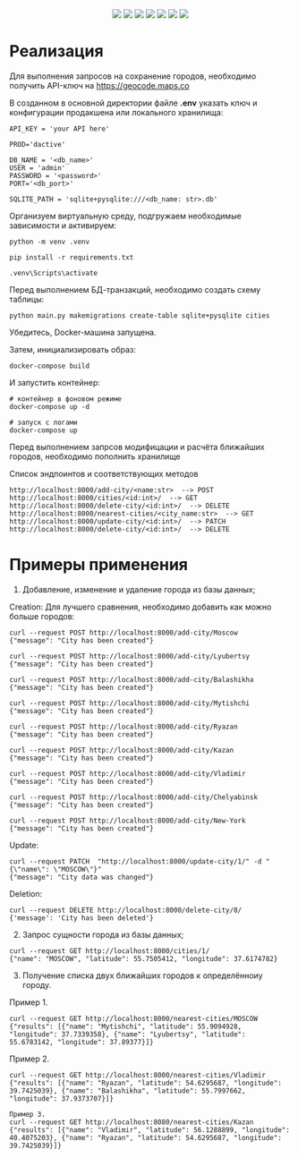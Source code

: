 
<div align="center">
<img src="https://img.shields.io/badge/Python-FFD43B?style=for-the-badge&logo=python&logoColor=blue" />
<img src="https://img.shields.io/badge/aiohttp-9999FF.svg?style=for-the-badge&logo=aiohttp&logoColor=white" />
<img src="https://img.shields.io/badge/SQLAlchemy-9999FF.svg?style=for-the-badge&logo=SQLAlchemy&logoColor=white" />
<img src="https://img.shields.io/badge/Pydantic-9999FF.svg?style=for-the-badge&logo=Pydantic&logoColor=white" />
<img src="https://img.shields.io/badge/Docker-9999FF.svg?style=for-the-badge&logo=Docker&logoColor=white" />
<img src="https://img.shields.io/badge/VS%20Code%20Insiders-35b393.svg?style=for-the-badge&logo=visual-studio-code&logoColor=white" />
<img src="https://img.shields.io/badge/sqlite-%2307405e.svg?style=for-the-badge&logo=sqlite&logoColor=white" />
</div>

# Реализация
Для выполнения запрoсов на сохранение
городов, необходимо получить API-ключ на https://geocode.maps.co

В созданном в основной директории
файле **.env** указать ключ и
конфигурации продакшена или локального
хранилища:
```
API_KEY = 'your API here'

PROD='dactive'

DB_NAME = '<db_name>'
USER = 'admin'
PASSWORD = '<password>'
PORT='<db_port>'

SQLITE_PATH = 'sqlite+pysqlite:///<db_name: str>.db'
```

Организуем виртуальную среду, подгружаем необходимые
зависимости и активируем:
```
python -m venv .venv

pip install -r requirements.txt

.venv\Scripts\activate
```

Перед выполнением БД-транзакций, необходимо
создать схему таблицы:

```
python main.py makemigrations create-table sqlite+pysqlite cities
```

Убедитесь, Docker-машина запущена.

Затем, инициализировать образ:

```
docker-compose build
```

И запустить контейнер:

```
# контейнер в фоновом режиме
docker-compose up -d

# запуск с логами
docker-compose up
```

Перед выполнением запрсов модифицации
и расчёта ближайших городов, необходимо
пополнить хранилище

Список эндпоинтов и соответствующих методов

```
http://localhost:8000/add-city/<name:str>  --> POST
http://localhost:8000/cities/<id:int>/  --> GET
http://localhost:8000/delete-city/<id:int>/  --> DELETE
http://localhost:8000/nearest-cities/<city_name:str>  --> GET
http://localhost:8000/update-city/<id:int>/  --> PATCH
http://localhost:8000/delete-city/<id:int>/  --> DELETE

```

# Примеры применения

1) Добавление, изменение и удаление города из базы данных;

Creation:
Для лучшего сравнения, необходимо добавить как можно
больше городов:
```
curl --request POST http://localhost:8000/add-city/Moscow
{"message": "City has been created"}

curl --request POST http://localhost:8000/add-city/Lyubertsy
{"message": "City has been created"}

curl --request POST http://localhost:8000/add-city/Balashikha
{"message": "City has been created"}

curl --request POST http://localhost:8000/add-city/Mytishchi
{"message": "City has been created"}

curl --request POST http://localhost:8000/add-city/Ryazan
{"message": "City has been created"}

curl --request POST http://localhost:8000/add-city/Kazan
{"message": "City has been created"}

curl --request POST http://localhost:8000/add-city/Vladimir
{"message": "City has been created"}

curl --request POST http://localhost:8000/add-city/Chelyabinsk
{"message": "City has been created"}

curl --request POST http://localhost:8000/add-city/New-York
{"message": "City has been created"}
```

Update:
```
curl --request PATCH  "http://localhost:8000/update-city/1/" -d "{\"name\": \"MOSCOW\"}"
{"message": "City data was changed"}
```

Deletion:
```
curl --request DELETE http://localhost:8000/delete-city/8/
{'message': 'City has been deleted'}
```

2) Запрос сущности города из базы данных;
```
curl --request GET http://localhost:8000/cities/1/
{"name": "MOSCOW", "latitude": 55.7505412, "longitude": 37.6174782}
```

3) Получение списка двух ближайших городов к определённоиу городу.

Пример 1.
```
curl --request GET http://localhost:8000/nearest-cities/MOSCOW
{"results": [{"name": "Mytishchi", "latitude": 55.9094928, "longitude": 37.7339358}, {"name": "Lyubertsy", "latitude": 55.6783142, "longitude": 37.89377}]}
```

Пример 2.
```
curl --request GET http://localhost:8000/nearest-cities/Vladimir
{"results": [{"name": "Ryazan", "latitude": 54.6295687, "longitude": 39.7425039}, {"name": "Balashikha", "latitude": 55.7997662, "longitude": 37.9373707}]}

Пример 3.
curl --request GET http://localhost:8080/nearest-cities/Kazan
{"results": [{"name": "Vladimir", "latitude": 56.1288899, "longitude": 40.4075203}, {"name": "Ryazan", "latitude": 54.6295687, "longitude": 39.7425039}]}
```

